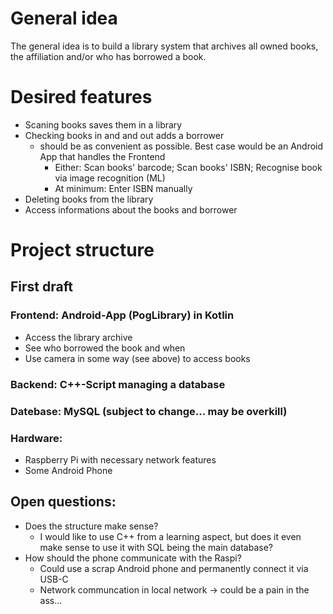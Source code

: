 # General idea

The general idea is to build a library system that archives all owned books, the affiliation and/or who has borrowed a book.

# Desired features

- Scaning books saves them in a library
- Checking books in and and out adds a borrower
    - should be as convenient as possible. Best case would be an Android App that handles the Frontend
        - Either: Scan books' barcode; Scan books' ISBN; Recognise book via image recognition (ML)
        - At minimum: Enter ISBN manually
- Deleting books from the library
- Access informations about the books and borrower

# Project structure

## First draft

### Frontend: Android-App (PogLibrary) in Kotlin

- Access the library archive
- See who borrowed the book and when
- Use camera in some way (see above) to access books

### Backend: C++-Script managing a database
### Datebase: MySQL (subject to change... may be overkill)
### Hardware:

- Raspberry Pi with necessary network features
- Some Android Phone

## Open questions:


- Does the structure make sense? 
    - I would like to use C++ from a learning aspect, but does it even make sense to use it with SQL being the main database?
- How should the phone communicate with the Raspi?
    - Could use a scrap Android phone and permanently connect it via USB-C
    - Network communcation in local network -> could be a pain in the ass...
